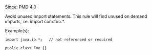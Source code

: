 Since: PMD 4.0

Avoid unused import statements. This rule will find unused on demand imports, i.e. import com.foo.*.

Example(s):
```
import java.io.*;	// not referenced or required

public class Foo {}
```
